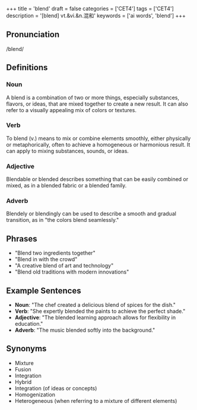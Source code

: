 +++
title = 'blend'
draft = false
categories = ['CET4']
tags = ['CET4']
description = '[blend] vt.&vi.&n.混和'
keywords = ['ai words', 'blend']
+++

## Pronunciation
/blend/

## Definitions
### Noun
A blend is a combination of two or more things, especially substances, flavors, or ideas, that are mixed together to create a new result. It can also refer to a visually appealing mix of colors or textures.

### Verb
To blend (v.) means to mix or combine elements smoothly, either physically or metaphorically, often to achieve a homogeneous or harmonious result. It can apply to mixing substances, sounds, or ideas.

### Adjective
Blendable or blended describes something that can be easily combined or mixed, as in a blended fabric or a blended family.

### Adverb
Blendely or blendingly can be used to describe a smooth and gradual transition, as in "the colors blend seamlessly."

## Phrases
- "Blend two ingredients together"
- "Blend in with the crowd"
- "A creative blend of art and technology"
- "Blend old traditions with modern innovations"

## Example Sentences
- **Noun**: "The chef created a delicious blend of spices for the dish."
- **Verb**: "She expertly blended the paints to achieve the perfect shade."
- **Adjective**: "The blended learning approach allows for flexibility in education."
- **Adverb**: "The music blended softly into the background."

## Synonyms
- Mixture
- Fusion
- Integration
- Hybrid
- Integration (of ideas or concepts)
- Homogenization
- Heterogeneous (when referring to a mixture of different elements)
